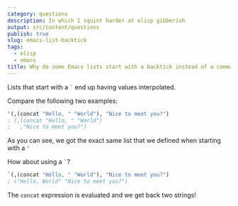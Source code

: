 ```yaml
---
category: questions
description: In which I squint harder at elisp gibberish
output: src/content/questions
publish: true
slug: emacs-list-backtick
tags:
  - elisp
  - emacs
title: Why do some Emacs lists start with a backtick instead of a comma?
---
```

Lists that start with a `` ` `` end up having values interpolated.

Compare the following two examples:

```lisp
'(,(concat "Hello, " "World"), "Nice to meet you?")
; (,(concat "Hello, " "World")
;   ,"Nice to meet you?")
```

As you can see, we got the exact same list that we defined when starting with a `'`

How about using a `` ` ``?

```lisp
`(,(concat "Hello, " "World"), "Nice to meet you?")
; ("Hello, World" "Nice to meet you?")
```

The `concat` expression is evaluated and we get back two strings!
